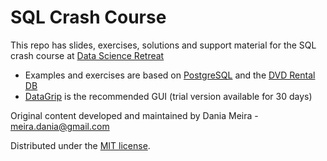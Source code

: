 # SQL Crash Course

This repo has slides, exercises, solutions and support material for the SQL crash course at [Data Science Retreat](http://datascienceretreat.com/)

* Examples and exercises are based on [PostgreSQL](https://www.postgresql.org/) and the [DVD Rental DB](https://github.com/robconery/dvdrental)
* [DataGrip](https://www.jetbrains.com/datagrip/) is the recommended GUI (trial version available for 30 days)

Original content developed and maintained by Dania Meira - meira.dania@gmail.com

Distributed under the [MIT license](LICENSE.md).

